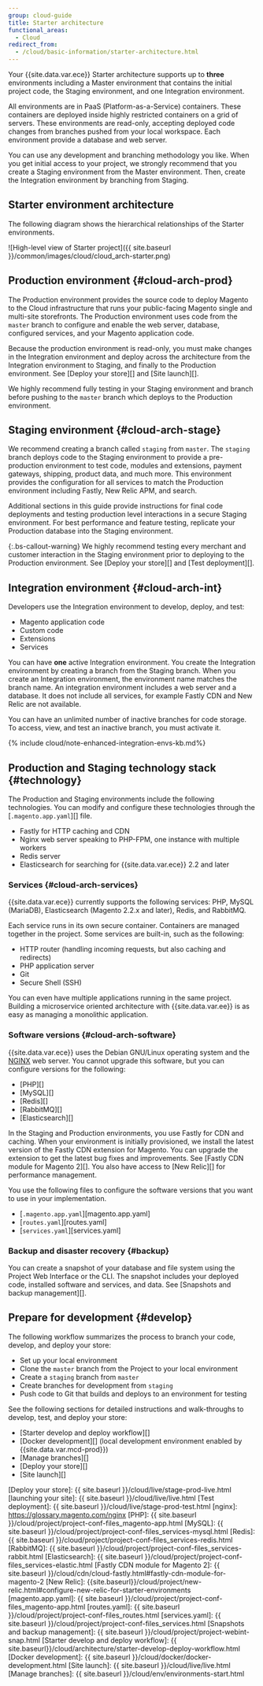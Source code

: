 ```yaml
---
group: cloud-guide
title: Starter architecture
functional_areas:
  - Cloud
redirect_from:
  - /cloud/basic-information/starter-architecture.html
---
```


Your {{site.data.var.ece}} Starter architecture supports up to **three** environments including a Master environment that contains the initial project code, the Staging environment, and one Integration environment.

All environments are in PaaS (Platform-as-a-Service) containers. These containers are deployed inside highly restricted containers on a grid of servers. These environments are read-only, accepting deployed code changes from branches pushed from your local workspace.  Each environment provide a database and web server.

You can use any development and branching methodology you like. When you get initial access to your project, we strongly recommend that you create a Staging environment from the Master environment. Then, create the Integration environment by branching from Staging.

## Starter environment architecture

The following diagram shows the hierarchical relationships of the Starter environments.

![High-level view of Starter project]({{ site.baseurl }}/common/images/cloud/cloud_arch-starter.png)

## Production environment {#cloud-arch-prod}

The Production environment provides the source code to deploy Magento to the Cloud infrastructure that runs your public-facing Magento single and multi-site storefronts. The Production environment uses code from the `master` branch to configure and enable the web server, database, configured services, and your Magento application code.

Because the production environment is read-only, you must make changes in the Integration environment and deploy across the architecture from the Integration environment to Staging, and finally to the Production environment. See [Deploy your store][] and [Site launch][].

We highly recommend fully testing in your Staging environment and branch before pushing to the `master` branch which deploys to the Production environment.

## Staging environment {#cloud-arch-stage}

We recommend creating a branch called `staging` from `master`. The `staging` branch deploys code to the Staging environment to provide a pre-production environment to test code, modules and extensions, payment gateways, shipping, product data, and much more. This environment provides the configuration for all services to match the Production environment including Fastly, New Relic APM, and search.

Additional sections in this guide provide instructions for final code deployments and testing production level interactions in a secure Staging environment. For best performance and feature testing, replicate your Production database into the Staging environment.

{:.bs-callout-warning}
We highly recommend testing every merchant and customer interaction in the Staging environment prior to deploying to the Production environment. See [Deploy your store][] and [Test deployment][].

## Integration environment {#cloud-arch-int}

Developers use the Integration environment to develop, deploy, and test:

-  Magento application code
-  Custom code
-  Extensions
-  Services

You can have **one** active Integration environment. You create the Integration environment by creating a branch from the Staging branch. When you create an Integration environment, the environment name matches the branch name. An integration environment includes a web server and a database. It does not include all services, for example Fastly CDN and New Relic are not available.

You can have an unlimited number of inactive branches for code storage. To access, view, and test an inactive branch, you must activate it.

{% include cloud/note-enhanced-integration-envs-kb.md%}

## Production and Staging technology stack {#technology}

The Production and Staging environments include the following technologies. You can modify and configure these technologies through the [`.magento.app.yaml`][] file.

-  Fastly for HTTP caching and CDN
-  Nginx web server speaking to PHP-FPM, one instance with multiple workers
-  Redis server
-  Elasticsearch for searching for {{site.data.var.ece}} 2.2 and later

### Services {#cloud-arch-services}

{{site.data.var.ece}} currently supports the following services: PHP, MySQL (MariaDB), Elasticsearch (Magento 2.2.x and later), Redis, and RabbitMQ.

Each service runs in its own secure container. Containers are managed together in the project. Some services are built-in, such as the following:

-  HTTP router (handling incoming requests, but also caching and redirects)
-  PHP application server
-  Git
-  Secure Shell (SSH)

You can even have multiple applications running in the same project. Building a microservice oriented architecture with {{site.data.var.ee}} is as easy as managing a monolithic application.

### Software versions {#cloud-arch-software}

{{site.data.var.ece}} uses the Debian GNU/Linux operating system and the [NGINX](https://glossary.magento.com/nginx) web server. You cannot upgrade this software, but you can configure versions for the following:

-  [PHP][]
-  [MySQL][]
-  [Redis][]
-  [RabbitMQ][]
-  [Elasticsearch][]

In the Staging and Production environments, you use Fastly for CDN and caching. When your environment is initially provisioned, we install the latest version of the Fastly CDN extension for Magento. You can upgrade the extension to get the latest bug fixes and improvements. See [Fastly CDN module for Magento 2][]. You also have access to [New Relic][] for performance management.

You use the following files to configure the software versions that you want to use in your implementation.

-  [`.magento.app.yaml`][magento.app.yaml]
-  [`routes.yaml`][routes.yaml]
-  [`services.yaml`][services.yaml]

### Backup and disaster recovery {#backup}

You can create a snapshot of your database and file system using the Project Web Interface or the CLI. The snapshot includes your deployed code, installed software and services, and data. See [Snapshots and backup management][].

## Prepare for development {#develop}

The following workflow summarizes the process to branch your code, develop, and deploy your store:

-  Set up your local environment
-  Clone the `master` branch from the Project to your local environment
-  Create a `staging` branch from `master`
-  Create branches for development from `staging`
-  Push code to Git that builds and deploys to an environment for testing

See the following sections for detailed instructions and walk-throughs to develop, test, and deploy your store:

-  [Starter develop and deploy workflow][]
-  [Docker development][] (local development environment enabled by {{site.data.var.mcd-prod}})
-  [Manage branches][]
-  [Deploy your store][]
-  [Site launch][]

<!--Link definitions-->
[Deploy your store]: {{ site.baseurl }}/cloud/live/stage-prod-live.html
[launching your site]: {{ site.baseurl }}/cloud/live/live.html
[Test deployment]: {{ site.baseurl }}/cloud/live/stage-prod-test.html
[nginx]: https://glossary.magento.com/nginx
[PHP]: {{ site.baseurl }}/cloud/project/project-conf-files_magento-app.html
[MySQL]: {{ site.baseurl }}/cloud/project/project-conf-files_services-mysql.html
[Redis]: {{ site.baseurl }}/cloud/project/project-conf-files_services-redis.html
[RabbitMQ]: {{ site.baseurl }}/cloud/project/project-conf-files_services-rabbit.html
[Elasticsearch]: {{ site.baseurl }}/cloud/project/project-conf-files_services-elastic.html
[Fastly CDN module for Magento 2]: {{ site.baseurl }}/cloud/cdn/cloud-fastly.html#fastly-cdn-module-for-magento-2
[New Relic]: {{site.baseurl}}/cloud/project/new-relic.html#configure-new-relic-for-starter-environments
[magento.app.yaml]: {{ site.baseurl }}/cloud/project/project-conf-files_magento-app.html
[routes.yaml]: {{ site.baseurl }}/cloud/project/project-conf-files_routes.html
[services.yaml]: {{ site.baseurl }}/cloud/project/project-conf-files_services.html
[Snapshots and backup management]: {{ site.baseurl }}/cloud/project/project-webint-snap.html
[Starter develop and deploy workflow]: {{ site.baseurl}}/cloud/architecture/starter-develop-deploy-workflow.html
[Docker development]: {{ site.baseurl }}/cloud/docker/docker-development.html
[Site launch]: {{ site.baseurl }}/cloud/live/live.html
[Manage branches]: {{ site.baseurl }}/cloud/env/environments-start.html
